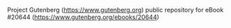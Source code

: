 Project Gutenberg (https://www.gutenberg.org) public repository for eBook #20644 (https://www.gutenberg.org/ebooks/20644)
